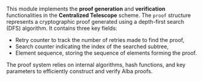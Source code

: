 This module implements the **proof generation** and **verification** functionalities in the **Centralized Telescope** scheme.
The `proof` structure represents a cryptographic proof generated using a depth-first search (DFS) algorithm. 
It contains three key fields: 
- Retry counter to track the number of retries made to find the proof, 
- Search counter indicating the index of the searched subtree,
- Element sequence, storing the sequence of elements forming the proof.

The proof system relies on internal algorithms, hash functions, and key parameters to efficiently construct and verify Alba proofs.
